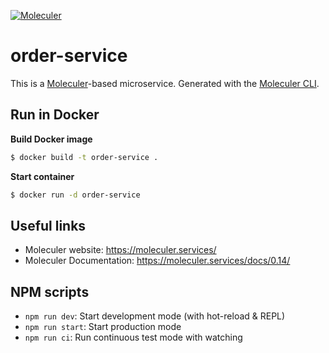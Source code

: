 [![Moleculer](https://badgen.net/badge/Powered%20by/Moleculer/0e83cd)](https://moleculer.services)

# order-service
This is a [Moleculer](https://moleculer.services/)-based microservice. Generated with the [Moleculer CLI](https://moleculer.services/docs/0.14/moleculer-cli.html).

## Run in Docker

**Build Docker image**
```bash
$ docker build -t order-service .
```

**Start container**
```bash
$ docker run -d order-service
```

## Useful links

* Moleculer website: https://moleculer.services/
* Moleculer Documentation: https://moleculer.services/docs/0.14/

## NPM scripts

- `npm run dev`: Start development mode (with hot-reload & REPL)
- `npm run start`: Start production mode
- `npm run ci`: Run continuous test mode with watching
